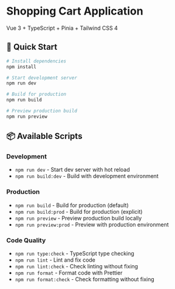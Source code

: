 # Shopping Cart Application

Vue 3 + TypeScript + Pinia + Tailwind CSS 4

## 🚀 Quick Start

```bash
# Install dependencies
npm install

# Start development server
npm run dev

# Build for production
npm run build

# Preview production build
npm run preview
```

## 📦 Available Scripts

### Development

- `npm run dev` - Start dev server with hot reload
- `npm run build:dev` - Build with development environment

### Production

- `npm run build` - Build for production (default)
- `npm run build:prod` - Build for production (explicit)
- `npm run preview` - Preview production build locally
- `npm run preview:prod` - Preview with production environment

### Code Quality

- `npm run type:check` - TypeScript type checking
- `npm run lint` - Lint and fix code
- `npm run lint:check` - Check linting without fixing
- `npm run format` - Format code with Prettier
- `npm run format:check` - Check formatting without fixing

